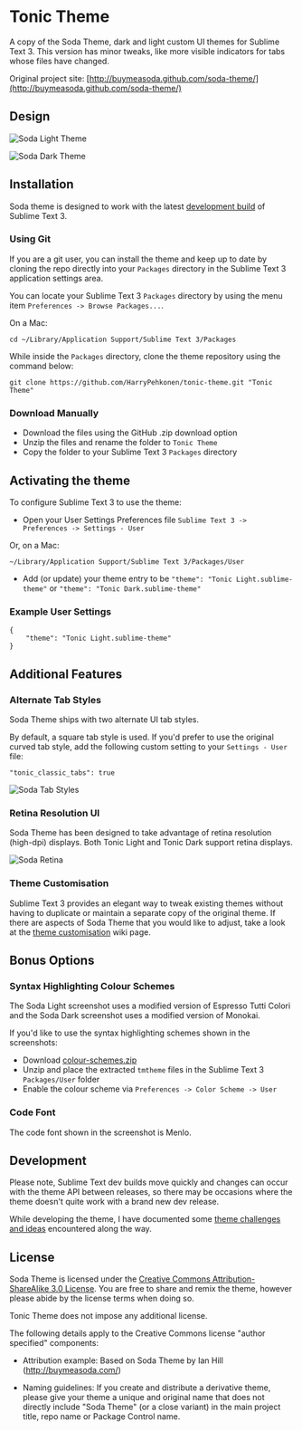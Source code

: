 # Tonic Theme

A copy of the Soda Theme, dark and light custom UI themes for Sublime Text 3.  This version has minor tweaks, like more visible indicators for tabs whose files have changed.

Original project site: [http://buymeasoda.github.com/soda-theme/](http://buymeasoda.github.com/soda-theme/)

## Design

![Soda Light Theme](http://buymeasoda.github.com/soda-theme/images/screenshots/soda-2-light-theme.png?v=4)

![Soda Dark Theme](http://buymeasoda.github.com/soda-theme/images/screenshots/soda-2-dark-theme.png?v=2)

## Installation

Soda theme is designed to work with the latest [development build](http://www.sublimetext.com/dev) of Sublime Text 3.

### Using Git

If you are a git user, you can install the theme and keep up to date by cloning the repo directly into your `Packages` directory in the Sublime Text 3 application settings area.

You can locate your Sublime Text 3 `Packages` directory by using the menu item `Preferences -> Browse Packages...`.

On a Mac:

	cd ~/Library/Application Support/Sublime Text 3/Packages

While inside the `Packages` directory, clone the theme repository using the command below:

    git clone https://github.com/HarryPehkonen/tonic-theme.git "Tonic Theme"

### Download Manually

* Download the files using the GitHub .zip download option
* Unzip the files and rename the folder to `Tonic Theme`
* Copy the folder to your Sublime Text 3 `Packages` directory

## Activating the theme

To configure Sublime Text 3 to use the theme:

* Open your User Settings Preferences file `Sublime Text 3 -> Preferences -> Settings - User`

Or, on a Mac:

	~/Library/Application Support/Sublime Text 3/Packages/User

* Add (or update) your theme entry to be `"theme": "Tonic Light.sublime-theme"` or `"theme": "Tonic Dark.sublime-theme"`

### Example User Settings

    {
        "theme": "Tonic Light.sublime-theme"
    }

## Additional Features

### Alternate Tab Styles

Soda Theme ships with two alternate UI tab styles.

By default, a square tab style is used. If you'd prefer to use the original curved tab style, add the following custom setting to your `Settings - User` file:

    "tonic_classic_tabs": true

![Soda Tab Styles](http://buymeasoda.github.com/soda-theme/images/features/multiple-tab-styles.png)

### Retina Resolution UI

Soda Theme has been designed to take advantage of retina resolution (high-dpi) displays. Both Tonic Light and Tonic Dark support retina displays.

![Soda Retina](http://buymeasoda.github.com/soda-theme/images/features/soda-retina.png)

### Theme Customisation

Sublime Text 3 provides an elegant way to tweak existing themes without having to duplicate or maintain a separate copy of the original theme. If there are aspects of Soda Theme that you would like to adjust, take a look at the [theme customisation](https://github.com/buymeasoda/soda-theme/wiki/Theme-customisation) wiki page.

## Bonus Options

### Syntax Highlighting Colour Schemes

The Soda Light screenshot uses a modified version of Espresso Tutti Colori and the Soda Dark screenshot uses a modified version of Monokai.

If you'd like to use the syntax highlighting schemes shown in the screenshots: 

* Download [colour-schemes.zip](http://buymeasoda.github.com/soda-theme/extras/colour-schemes.zip)
* Unzip and place the extracted `tmtheme` files in the Sublime Text 3 `Packages/User` folder
* Enable the colour scheme via `Preferences -> Color Scheme -> User`

### Code Font

The code font shown in the screenshot is Menlo.

## Development

Please note, Sublime Text dev builds move quickly and changes can occur with the theme API between releases, so there may be occasions where the theme doesn't quite work with a brand new dev release.

While developing the theme, I have documented some [theme challenges and ideas](https://github.com/buymeasoda/soda-theme/wiki/Theme-challenges-and-ideas) encountered along the way.

## License

Soda Theme is licensed under the [Creative Commons Attribution-ShareAlike 3.0 License](http://creativecommons.org/licenses/by-sa/3.0/). You are free to share and remix the theme, however please abide by the license terms when doing so.

Tonic Theme does not impose any additional license.

The following details apply to the Creative Commons license "author specified" components:

* Attribution example: Based on Soda Theme by Ian Hill (http://buymeasoda.com/)

* Naming guidelines: If you create and distribute a derivative theme, please give your theme a unique and original name that does not directly include "Soda Theme" (or a close variant) in the main project title, repo name or Package Control name.
